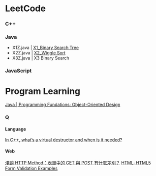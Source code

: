 # LeetCode
### C++

### Java
- X1Z.java | [X1_Binary Search Tree](http://zoeyeoz.github.io/2018/01/31/X1-Binary-Search-Tree/)
- X2Z.java | [X2_Wiggle Sort](http://zoeyeoz.github.io/2018/02/04/X2-Wiggle-Sort/)
- X3Z.java | X3 Binary Search

### JavaScript

# Program Learning
[Java | Programming Fundations: Object-Oriented Design](http://zoeyeoz.github.io/2018/02/05/Java-Programming-Fundations-Object-Oriented-Design/)

### Q
#### Language
[In C++, what’s a virtual destructor and when is it needed?](http://www.programmerinterview.com/index.php/c-cplusplus/virtual-destructors/)

#### Web
[淺談 HTTP Method：表單中的 GET 與 POST 有什麼差別？](https://blog.toright.com/posts/1203/淺談-http-method：表單中的-get-與-post-有什麼差別？.html)
[HTML: HTML5 Form Validation Examples](http://www.the-art-of-web.com/html/html5-form-validation/)
